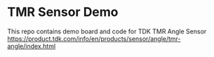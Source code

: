 # TMR Sensor Demo

This repo contains demo board and code for TDK TMR Angle Sensor
https://product.tdk.com/info/en/products/sensor/angle/tmr-angle/index.html
